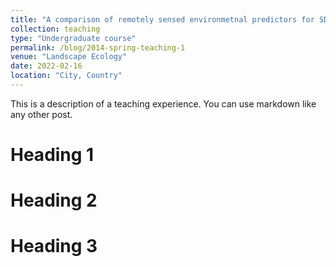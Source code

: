 ```yaml
---
title: "A comparison of remotely sensed environmetnal predictors for SDMs"
collection: teaching
type: "Undergraduate course"
permalink: /blog/2014-spring-teaching-1
venue: "Landscape Ecology"
date: 2022-02-16
location: "City, Country"
---
```


This is a description of a teaching experience. You can use markdown like any other post.

Heading 1
======

Heading 2
======

Heading 3
======
